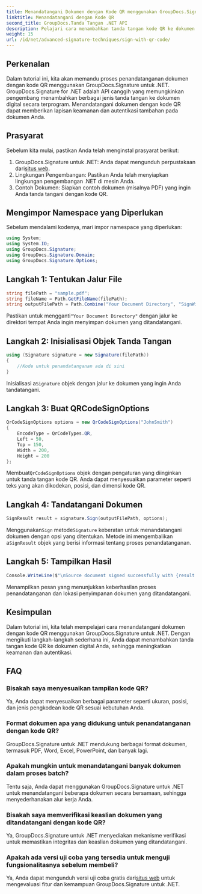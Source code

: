 ```yaml
---
title: Menandatangani Dokumen dengan Kode QR menggunakan GroupDocs.Signature
linktitle: Menandatangani dengan Kode QR
second_title: GroupDocs.Tanda Tangan .NET API
description: Pelajari cara menambahkan tanda tangan kode QR ke dokumen Anda dengan GroupDocs.Signature untuk .NET. Tingkatkan keamanan dan autentikasi dengan mudah.
weight: 15
url: /id/net/advanced-signature-techniques/sign-with-qr-code/
---
```

## Perkenalan
Dalam tutorial ini, kita akan memandu proses penandatanganan dokumen dengan kode QR menggunakan GroupDocs.Signature untuk .NET. GroupDocs.Signature for .NET adalah API canggih yang memungkinkan pengembang menambahkan berbagai jenis tanda tangan ke dokumen digital secara terprogram. Menandatangani dokumen dengan kode QR dapat memberikan lapisan keamanan dan autentikasi tambahan pada dokumen Anda.
## Prasyarat
Sebelum kita mulai, pastikan Anda telah menginstal prasyarat berikut:
1.  GroupDocs.Signature untuk .NET: Anda dapat mengunduh perpustakaan dari[situs web](https://releases.groupdocs.com/signature/net/).
2. Lingkungan Pengembangan: Pastikan Anda telah menyiapkan lingkungan pengembangan .NET di mesin Anda.
3. Contoh Dokumen: Siapkan contoh dokumen (misalnya PDF) yang ingin Anda tanda tangani dengan kode QR.

## Mengimpor Namespace yang Diperlukan
Sebelum mendalami kodenya, mari impor namespace yang diperlukan:
```csharp
using System;
using System.IO;
using GroupDocs.Signature;
using GroupDocs.Signature.Domain;
using GroupDocs.Signature.Options;
```

## Langkah 1: Tentukan Jalur File
```csharp
string filePath = "sample.pdf";
string fileName = Path.GetFileName(filePath);
string outputFilePath = Path.Combine("Your Document Directory", "SignWithQRCode", fileName);
```
 Pastikan untuk mengganti`"Your Document Directory"` dengan jalur ke direktori tempat Anda ingin menyimpan dokumen yang ditandatangani.
## Langkah 2: Inisialisasi Objek Tanda Tangan
```csharp
using (Signature signature = new Signature(filePath))
{
    //Kode untuk penandatanganan ada di sini
}
```
 Inisialisasi a`Signature` objek dengan jalur ke dokumen yang ingin Anda tandatangani.
## Langkah 3: Buat QRCodeSignOptions
```csharp
QrCodeSignOptions options = new QrCodeSignOptions("JohnSmith")
{
    EncodeType = QrCodeTypes.QR,
    Left = 50,
    Top = 150,
    Width = 200,
    Height = 200
};
```
 Membuat`QrCodeSignOptions` objek dengan pengaturan yang diinginkan untuk tanda tangan kode QR. Anda dapat menyesuaikan parameter seperti teks yang akan dikodekan, posisi, dan dimensi kode QR.
## Langkah 4: Tandatangani Dokumen
```csharp
SignResult result = signature.Sign(outputFilePath, options);
```
 Menggunakan`Sign` metode`Signature` keberatan untuk menandatangani dokumen dengan opsi yang ditentukan. Metode ini mengembalikan a`SignResult` objek yang berisi informasi tentang proses penandatanganan.
## Langkah 5: Tampilkan Hasil
```csharp
Console.WriteLine($"\nSource document signed successfully with {result.Succeeded.Count} signature(s).\nFile saved at {outputFilePath}.");
```
Menampilkan pesan yang menunjukkan keberhasilan proses penandatanganan dan lokasi penyimpanan dokumen yang ditandatangani.

## Kesimpulan
Dalam tutorial ini, kita telah mempelajari cara menandatangani dokumen dengan kode QR menggunakan GroupDocs.Signature untuk .NET. Dengan mengikuti langkah-langkah sederhana ini, Anda dapat menambahkan tanda tangan kode QR ke dokumen digital Anda, sehingga meningkatkan keamanan dan autentikasi.

## FAQ
### Bisakah saya menyesuaikan tampilan kode QR?
Ya, Anda dapat menyesuaikan berbagai parameter seperti ukuran, posisi, dan jenis pengkodean kode QR sesuai kebutuhan Anda.
### Format dokumen apa yang didukung untuk penandatanganan dengan kode QR?
GroupDocs.Signature untuk .NET mendukung berbagai format dokumen, termasuk PDF, Word, Excel, PowerPoint, dan banyak lagi.
### Apakah mungkin untuk menandatangani banyak dokumen dalam proses batch?
Tentu saja, Anda dapat menggunakan GroupDocs.Signature untuk .NET untuk menandatangani beberapa dokumen secara bersamaan, sehingga menyederhanakan alur kerja Anda.
### Bisakah saya memverifikasi keaslian dokumen yang ditandatangani dengan kode QR?
Ya, GroupDocs.Signature untuk .NET menyediakan mekanisme verifikasi untuk memastikan integritas dan keaslian dokumen yang ditandatangani.
### Apakah ada versi uji coba yang tersedia untuk menguji fungsionalitasnya sebelum membeli?
 Ya, Anda dapat mengunduh versi uji coba gratis dari[situs web](https://releases.groupdocs.com/) untuk mengevaluasi fitur dan kemampuan GroupDocs.Signature untuk .NET.